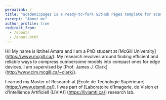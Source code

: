 ```yaml
---
permalink: /
title: "academicpages is a ready-to-fork GitHub Pages template for academic personal websites"
excerpt: "About me"
author_profile: true
redirect_from: 
  - /about/
  - /about.html
---
```


Hi! My name is Ibtihel Amara and I am a PhD student at [McGill University] (https://www.mcgill.ca/). 
My research revolves around finding efficient and reliable ways to compress cumbersome models into compact ones for edge devices. 
I am supervised by [Prof. James J. Clark] (http://www.cim.mcgill.ca/~clark/). 

I earned my Master of Research at [École de Techologie Supérieure] (https://www.etsmtl.ca/). I was part of [Laboratoire d'Imagerie, de Vision et d'Intellience Artificiell (LIVIA)] (https://liviamtl.ca/) research lab. 